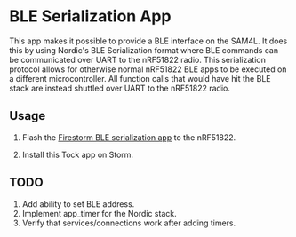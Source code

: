 BLE Serialization App
=====================

This app makes it possible to provide a BLE interface on the SAM4L.
It does this by using Nordic's BLE Serialization format where BLE commands
can be communicated over UART to the nRF51822 radio. This serialization
protocol allows for otherwise normal nRF51822 BLE apps to be executed on
a different microcontroller. All function calls that would have hit the BLE
stack are instead shuttled over UART to the nRF51822 radio.


Usage
-----

1. Flash the
[Firestorm BLE serialization app](https://github.com/helena-project/storm-ble/tree/master/nrf51822/apps/firestorm-ble-serialization-uart-peripheral)
to the nRF51822.

3. Install this Tock app on Storm.




TODO
----

1. Add ability to set BLE address.
2. Implement app_timer for the Nordic stack.
3. Verify that services/connections work after adding timers.
